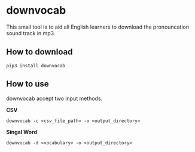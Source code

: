 # downvocab  
  
This small tool is to aid all English learners to download the pronouncation sound track in mp3.  
## How to download

`pip3 install downvocab`

## How to use  

downvocab accept two input methods.

**CSV**

`downvocab -c <csv_file_path> -o <output_directory>`

**Singal Word**
  
`downvocab -d <vocabulary> -o <output_directory>`

